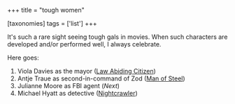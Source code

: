 +++
title = "tough women"

[taxonomies]
tags = ['list']
+++

It\'s such a rare sight seeing tough gals in movies. When such
characters are developed and/or performed well, I always celebrate.

Here goes:

1.  Viola Davies as the mayor ([Law Abiding Citizen])
2.  Antje Traue as second-in-command of Zod ([Man of Steel])
3.  Julianne Moore as FBI agent (*Next*)
4.  Michael Hyatt as detective ([Nightcrawler])

  [Law Abiding Citizen]: http://movies.tshepang.net/law-abiding-citizen-2009
  [Man of Steel]: http://movies.tshepang.net/man-of-steel-2013
  [Nightcrawler]: http://movies.tshepang.net/nightcrawler
